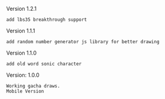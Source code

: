 Version 1.2.1

    add lbs35 breakthrough support

Version 1.1.1

    add random number generator js library for better drawing


Version 1.1.0

    add old word sonic character


Version: 1.0.0
    
    Working gacha draws.
    Mobile Version

